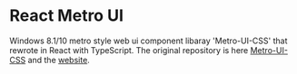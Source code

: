 # React Metro UI

Windows 8.1/10 metro style web ui component libaray 'Metro-UI-CSS' that rewrote in React with TypeScript. The original repository is here [Metro-UI-CSS](https://github.com/olton/Metro-UI-CSS) and the [website](http://metroui.org.ua/).
